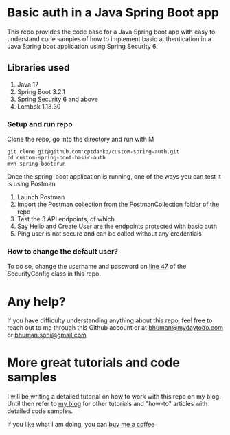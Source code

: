 # Basic auth in a Java Spring Boot app

This repo provides the code base for a Java Spring boot app with easy to understand code samples of how to implement basic authentication in a Java Spring boot application using Spring Security 6.

## Libraries used
1. Java 17
2. Spring Boot 3.2.1
3. Spring Security 6 and above
4. Lombok 1.18.30

### Setup and run repo

Clone the repo, go into the directory and run with M
```
git clone git@github.com:cptdanko/custom-spring-auth.git
cd custom-spring-boot-basic-auth
mvn spring-boot:run 
```

Once the spring-boot application is running, one of the ways you can test it is using Postman
1. Launch Postman
2. Import the Postman collection from the PostmanCollection folder of the repo
3. Test the 3 API endpoints, of which
  1. Say Hello and Create User are the endpoints protected with basic auth
  2. Ping user is not secure and can be called without any credentials

### How to change the default user?
To do so, change the username and password on [line 47] of the SecurityConfig class in this repo.


# Any help?
If you have difficulty understanding anything about this repo, feel free to reach out to me through this Github account or at bhuman@mydaytodo.com or bhuman.soni@gmail.com 

# More great tutorials and code samples
I will be writing a detailed tutorial on how to work with this repo on my blog. Until then refer to [my blog] for other tutorials and "how-to" articles with detailed code samples.


If you like what I am doing, you can [buy me a coffee]

[line 47]: https://github.com/cptdanko/custom-spring-boot-basic-auth/blob/main/src/main/java/com/mdt/security/demo/SecurityConfig.java#L47
[PostmanCollection]: https://github.com/cptdanko/custom-spring-boot-basic-auth/tree/main/PostmanCollection
[my blog]: https://mydaytodo.com/blog/
[blogpost]: https://mydaytodo.com/blog/
[this blog]: https://mydaytodo.com/blog/
[buy me a coffee]: https://www.buymeacoffee.com/bhumansoni
[software engineering career journey]: https://mydaytodo.com/the-3-stages-of-a-software-engineering-career/
